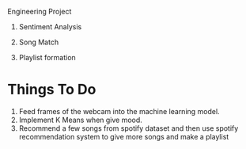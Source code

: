Engineering Project

1. Sentiment Analysis

2. Song Match

3. Playlist formation

Things To Do 
==============================
1. Feed frames of the webcam into the machine learning model.
2. Implement K Means when give mood.
3. Recommend a few songs from spotify dataset and then use spotify recommendation system to give more songs and make a playlist
